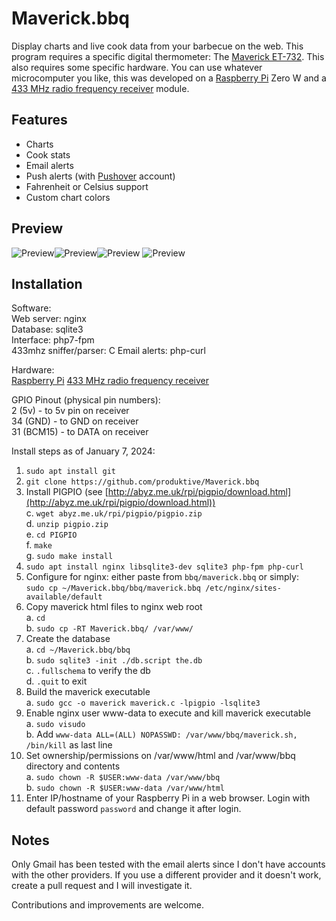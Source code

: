 # Maverick.bbq

Display charts and live cook data from your barbecue on the web. This program requires a specific digital thermometer: The [Maverick ET-732](https://a.co/d/69JztoX). This also requires some specific hardware. You can use whatever microcomputer you like, this was developed on a [Raspberry Pi](https://www.raspberrypi.com/) Zero W and a [433 MHz radio frequency receiver](https://a.co/d/5NI6uH5) module.
## Features

 - Charts
 - Cook stats
 - Email alerts
 - Push alerts (with [Pushover](https://pushover.net) account)
 - Fahrenheit or Celsius support
 - Custom chart colors

## Preview

![Preview](https://i.imgur.com/ARQeb9k.png)![Preview](https://i.imgur.com/gwGJIyh.png)![Preview](https://i.imgur.com/DwpoN1P.png)
![Preview](https://i.imgur.com/DhPqIZW.png)
## Installation
Software:  
Web server: nginx  
Database: sqlite3  
Interface: php7-fpm  
433mhz sniffer/parser: C
Email alerts: php-curl

Hardware:  
[Raspberry Pi](https://www.raspberrypi.com/)
[433 MHz radio frequency receiver](https://a.co/d/5NI6uH5)

GPIO Pinout (physical pin numbers):  
2 (5v) - to 5v pin on receiver  
34 (GND) - to GND on receiver  
31 (BCM15) - to DATA on receiver

Install steps as of January 7, 2024:

1.  `sudo apt install git`
2.  `git clone https://github.com/produktive/Maverick.bbq`
3.  Install PIGPIO (see [http://abyz.me.uk/rpi/pigpio/download.html](http://abyz.me.uk/rpi/pigpio/download.html))  
    c. `wget abyz.me.uk/rpi/pigpio/pigpio.zip`  
    d. `unzip pigpio.zip`  
    e. `cd PIGPIO`  
    f. `make`  
    g. `sudo make install`
4.  `sudo apt install nginx libsqlite3-dev sqlite3 php-fpm php-curl`
5.  Configure for nginx: either paste from `bbq/maverick.bbq` or simply:  
`sudo cp ~/Maverick.bbq/bbq/maverick.bbq /etc/nginx/sites-available/default`
6.  Copy maverick html files to nginx web root  
    a. `cd`  
    b. `sudo cp -RT Maverick.bbq/ /var/www/`    
7.  Create the database  
    a. `cd ~/Maverick.bbq/bbq`  
    b. `sudo sqlite3 -init ./db.script the.db`  
    c. `.fullschema` to verify the db  
    d. `.quit` to exit  
8.  Build the maverick executable  
    a. `sudo gcc -o maverick maverick.c -lpigpio -lsqlite3`
9.  Enable nginx user www-data to execute and kill maverick executable  
    a. `sudo visudo`  
    b. Add `www-data ALL=(ALL) NOPASSWD: /var/www/bbq/maverick.sh, /bin/kill` as last line
10.  Set ownership/permissions on /var/www/html and /var/www/bbq directory and contents  
    a. `sudo chown -R $USER:www-data /var/www/bbq`  
    b. `sudo chown -R $USER:www-data /var/www/html`  
11. Enter IP/hostname of your Raspberry Pi in a web browser. Login with default password `password` and change it after login.

## Notes
Only Gmail has been tested with the email alerts since I don't have accounts with the other providers. If you use a different provider and it doesn't work, create a pull request and I will investigate it.

Contributions and improvements are welcome.
